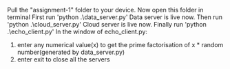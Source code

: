 Pull the "assignment-1" folder to your device.
Now open this folder in terminal
First run 'python .\data_server.py'
Data server is live now.
Then run 'python .\cloud_server.py'
Cloud server is live now.
Finally run 'python .\echo_client.py'
In the window of echo_client.py:
  1. enter any numerical value(x) to get the prime factorisation of x * random number(generated by data_server.py)
  2. enter exit to close all the servers
